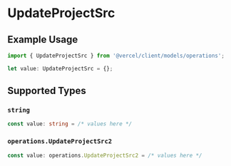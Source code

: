 # UpdateProjectSrc

## Example Usage

```typescript
import { UpdateProjectSrc } from '@vercel/client/models/operations';

let value: UpdateProjectSrc = {};
```

## Supported Types

### `string`

```typescript
const value: string = /* values here */
```

### `operations.UpdateProjectSrc2`

```typescript
const value: operations.UpdateProjectSrc2 = /* values here */
```
